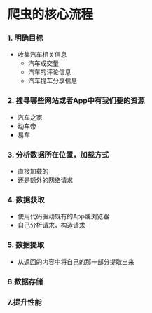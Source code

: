 # 爬虫的核心流程







### 1. 明确目标

- 收集汽车相关信息
  - 汽车成交量
  - 汽车的评论信息
  - 汽车提车分享信息



### 2. 搜寻哪些网站或者App中有我们要的资源

- 汽车之家
- 动车帝
- 易车



### 3. 分析数据所在位置，加载方式

- 直接加载的
- 还是额外的网络请求





### 4. 数据获取

- 使用代码驱动既有的App或浏览器
- 自己分析请求，构造请求





### 5. 数据提取

- 从返回的内容中将自己的那一部分提取出来



### 6.数据存储



### 7.提升性能